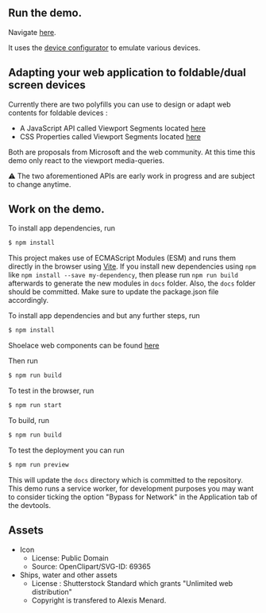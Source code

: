 ## Run the demo.

Navigate [here](https://foldable-devices.github.io/demos/battleship/).

It uses the [device configurator](https://github.com/foldable-devices/device-configurator) to emulate various devices.

## Adapting your web application to foldable/dual screen devices

Currently there are two polyfills you can use to design or adapt web contents for foldable devices :
- A JavaScript API called Viewport Segments located [here](https://github.com/foldable-devices/viewportsegments-polyfill)
- CSS Properties called Viewport Segments located [here](https://github.com/foldable-devices/viewportsegments-css-polyfill)

Both are proposals from Microsoft and the web community. At this time this demo only react to the viewport media-queries.

:warning: The two aforementioned APIs are early work in progress and are subject to change anytime.

## Work on the demo.

To install app dependencies, run

```bash
$ npm install
```

This project makes use of ECMAScript Modules (ESM) and runs them directly in the browser using [Vite](https://vitejs.dev/). If you install new dependencies using `npm` like `npm install --save my-dependency`, then please run `npm run build` afterwards to generate the new modules in `docs` folder. Also, the `docs` folder should be committed. Make sure to update the package.json file accordingly.

To install app dependencies and but any further steps, run

```bash
$ npm install
```

Shoelace web components can be found [here](https://shoelace.style/)

Then run

```bash
$ npm run build
```

To test in the browser, run

```bash
$ npm run start
```

To build, run

```bash
$ npm run build
```

To test the deployment you can run
```bash
$ npm run preview
```

This will update the `docs` directory which is committed to the repository. This demo runs a service worker, for development purposes you may want to consider ticking the option "Bypass for Network" in the Application tab of the devtools.

## Assets

- Icon
    - License: Public Domain
    - Source: OpenClipart/SVG-ID: 69365
- Ships, water and other assets
    - License : Shutterstock Standard which grants "Unlimited web distribution"
    - Copyright is transfered to Alexis Menard.